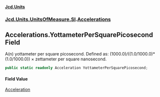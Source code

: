 #### [Jcd.Units](index.md 'index')
### [Jcd.Units.UnitsOfMeasure.SI](Jcd.Units.UnitsOfMeasure.SI.md 'Jcd.Units.UnitsOfMeasure.SI').[Accelerations](Accelerations.md 'Jcd.Units.UnitsOfMeasure.SI.Accelerations')

## Accelerations.YottameterPerSquarePicosecond Field

A(n) yottameter per square picosecond. Defined as: (1000.0)/((1.0/1000.0)*(1.0/1000.0)) × zettameter per square nanosecond.

```csharp
public static readonly Acceleration YottameterPerSquarePicosecond;
```

#### Field Value
[Acceleration](Acceleration.md 'Jcd.Units.UnitTypes.Acceleration')